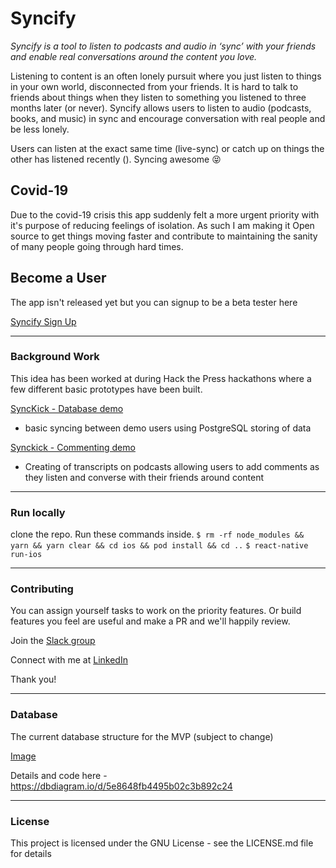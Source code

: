 # Syncify

_Syncify is a tool to listen to podcasts and audio in ‘sync’ with your friends and enable real conversations around the content you love._

Listening to content is an often lonely pursuit where you just listen to things in your own world, disconnected from your friends. It is hard to talk to friends about things when they listen to something you listened to three months later (or never). Syncify allows users to listen to audio (podcasts, books, and music) in sync and encourage conversation with real people and be less lonely.

Users can listen at the exact same time (live-sync) or catch up on things the other has listened recently (). Syncing awesome 😝

## Covid-19

Due to the covid-19 crisis this app suddenly felt a more urgent priority with it's purpose of reducing feelings of isolation. As such I am making it Open source to get things moving faster and contribute to maintaining the sanity of many people going through hard times.

## Become a User

The app isn't released yet but you can signup to be a beta tester here

[Syncify Sign Up](https://syncify.landen.co)

---
### Background Work

This idea has been worked at during Hack the Press hackathons where a few different basic prototypes have been built.

[SyncKick - Database demo](https://github.com/samjam48/SyncKick)
- basic syncing between demo users using PostgreSQL storing of data

[Synckick - Commenting demo](https://github.com/samjam48/sync-kick-hack)
- Creating of transcripts on podcasts allowing users to add comments as they listen and converse with their friends around content


---
### Run locally

clone the repo. Run these commands inside.
`$ rm -rf node_modules && yarn && yarn clear && cd ios && pod install && cd ..`
`$ react-native run-ios`

---
### Contributing
You can assign yourself tasks to work on the priority features. Or build features you feel are useful and make a PR and we'll happily review.

Join the [Slack group](https://join.slack.com/t/syncify-app/shared_invite/zt-ch9hm0av-EG1ILFkLx1qHyddw90YJrg)

Connect with me at [LinkedIn](https://www.linkedin.com/in/sharris48/)

Thank you!

---
### Database

The current database structure for the MVP (subject to change)

[Image](https://i.imgur.com/87wC3PK.png)

Details and code here - https://dbdiagram.io/d/5e8648fb4495b02c3b892c24

---
### License
This project is licensed under the GNU License - see the LICENSE.md file for details
